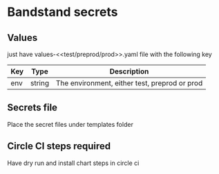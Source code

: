 # Bandstand secrets

## Values
just have values-<<test/preprod/prod>>.yaml file with the following key 

| Key                       | Type   |  Description                                       |
|---------------------------|--------|----------------------------------------------------|
| env                       | string |  The environment, either test, preprod or prod     |

## Secrets file 
Place the secret files under templates folder

## Circle CI steps required
Have dry run and install chart steps in circle ci
